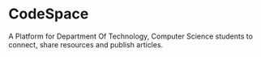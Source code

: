 # CodeSpace
A Platform for Department Of Technology, Computer Science students to connect, share resources and publish articles.
